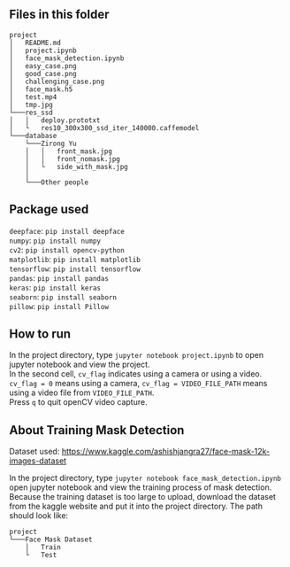 ## Files in this folder
```
project
│	README.md
│	project.ipynb
│	face_mask_detection.ipynb
│	easy_case.png
│	good_case.png
│	challenging_case.png
│	face_mask.h5
│	test.mp4
│	tmp.jpg
└───res_ssd
│	│	deploy.prototxt
│	└	res10_300x300_ssd_iter_140000.caffemodel
└───database
	└───Zirong Yu
	│	│	front_mask.jpg
	│	│	front_nomask.jpg
	│	└	side_with_mask.jpg
	│	
	└───Other people
```
## Package used
`deepface`: `pip install deepface`\
`numpy`: `pip install numpy`\
`cv2`: `pip install opencv-python`\
`matplotlib`: `pip install matplotlib`\
`tensorflow`: `pip install tensorflow`\
`pandas`: `pip install pandas`\
`keras`: `pip install keras`\
`seaborn`: `pip install seaborn`\
`pillow`: `pip install Pillow`
## How to run
In the project directory, type `jupyter notebook project.ipynb` to open jupyter notebook and view the project.\
In the second cell, `cv_flag` indicates using a camera or using a video.\
`cv_flag = 0` means using a camera, `cv_flag = VIDEO_FILE_PATH` means using a video file from `VIDEO_FILE_PATH`.\
Press `q` to quit openCV video capture.
## About Training Mask Detection
Dataset used: https://www.kaggle.com/ashishjangra27/face-mask-12k-images-dataset

In the project directory, type `jupyter notebook face_mask_detection.ipynb` open jupyter notebook and view the training process of mask detection.\
Because the training dataset is too large to upload, download the dataset from the kaggle website and put it into the project directory. The path should look like:
```
project
└───Face Mask Dataset
	│	Train
	└	Test
```
